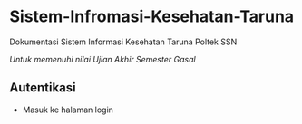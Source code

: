 # Sistem-Infromasi-Kesehatan-Taruna
Dokumentasi Sistem Informasi Kesehatan Taruna Poltek SSN

*Untuk memenuhi nilai Ujian Akhir Semester Gasal*

## Autentikasi ##
- Masuk ke halaman login 
